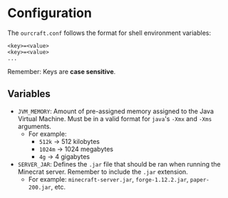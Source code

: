 # Configuration

The `ourcraft.conf` follows the format for shell environment variables:

```
<key>=<value>
<key>=<value>
...
```

Remember: Keys are **case sensitive**.

## Variables

- `JVM_MEMORY`: Amount of pre-assigned memory assigned to the Java Virtual
  Machine. Must be in a valid format for `java`'s `-Xmx` and `-Xms` arguments.
  - For example:
    - `512k` -> 512 kilobytes
    - `1024m` -> 1024 megabytes
    - `4g` -> 4 gigabytes
- `SERVER_JAR`: Defines the `.jar` file that should be ran when running
  the Minecrat server. Remember to include the `.jar` extension.
  - For example: `minecraft-server.jar`, `forge-1.12.2.jar`, `paper-200.jar`,
    etc.
